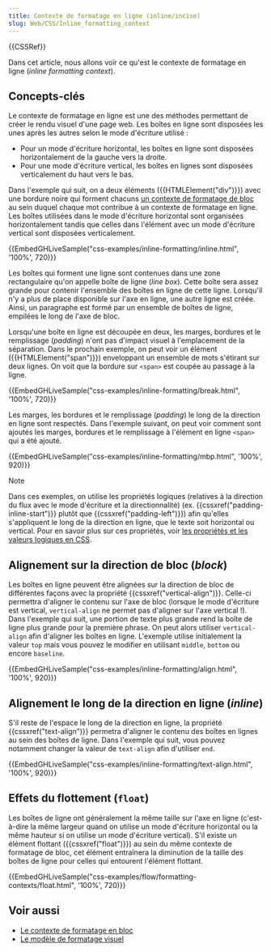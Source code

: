 ```yaml
---
title: Contexte de formatage en ligne (inline/incise)
slug: Web/CSS/Inline_formatting_context
---
```


{{CSSRef}}

Dans cet article, nous allons voir ce qu'est le contexte de formatage en ligne (_inline formatting context_).

## Concepts-clés

Le contexte de formatage en ligne est une des méthodes permettant de créer le rendu visuel d'une page web. Les boîtes en ligne sont disposées les unes après les autres selon le mode d'écriture utilisé :

- Pour un mode d'écriture horizontal, les boîtes en ligne sont disposées horizontalement de la gauche vers la droite.
- Pour une mode d'écriture vertical, les boîtes en lignes sont disposées verticalement du haut vers le bas.

Dans l'exemple qui suit, on a deux éléments ({{HTMLElement("div")}}) avec une bordure noire qui forment chacuns [un contexte de formatage de bloc](/fr/docs/Web/CSS/CSS_display/Block_formatting_context) au sein duquel chaque mot contribue à un contexte de formatage en ligne. Les boîtes utilisées dans le mode d'écriture horizontal sont organisées horizontalement tandis que celles dans l'élément avec un mode d'écriture vertical sont disposées verticalement.

{{EmbedGHLiveSample("css-examples/inline-formatting/inline.html", '100%', 720)}}

Les boîtes qui forment une ligne sont contenues dans une zone rectangulaire qu'on appelle boîte de ligne (_line box_). Cette boîte sera assez grande pour contenir l'ensemble des boîtes en ligne de cette ligne. Lorsqu'il n'y a plus de place disponible sur l'axe en ligne, une autre ligne est créée. Ainsi, un paragraphe est formé par un ensemble de boîtes de ligne, empilées le long de l'axe de bloc.

Lorsqu'une boîte en ligne est découpée en deux, les marges, bordures et le remplissage (_padding_) n'ont pas d'impact visuel à l'emplacement de la séparation. Dans le prochain exemple, on peut voir un élément ({{HTMLElement("span")}}) enveloppant un ensemble de mots s'étirant sur deux lignes. On voit que la bordure sur `<span>` est coupée au passage à la ligne.

{{EmbedGHLiveSample("css-examples/inline-formatting/break.html", '100%', 720)}}

Les marges, les bordures et le remplissage (_padding_) le long de la direction en ligne sont respectés. Dans l'exemple suivant, on peut voir comment sont ajoutés les marges, bordures et le remplissage à l'élément en ligne `<span>` qui a été ajouté.

{{EmbedGHLiveSample("css-examples/inline-formatting/mbp.html", '100%', 920)}}

> [!NOTE]
> Dans ces exemples, on utilise les propriétés logiques (relatives à la direction du flux avec le mode d'écriture et la directionnalité) (ex. {{cssxref("padding-inline-start")}} plutôt que {{cssxref("padding-left")}}) afin qu'elles s'appliquent le long de la direction en ligne, que le texte soit horizontal ou vertical. Pour en savoir plus sur ces propriétés, voir [les propriétés et les valeurs logiques en CSS](/fr/docs/Web/CSS/CSS_logical_properties_and_values).

## Alignement sur la direction de bloc (_block_)

Les boîtes en ligne peuvent être alignées sur la direction de bloc de différentes façons avec la propriété {{cssxref("vertical-align")}}. Celle-ci permettra d'aligner le contenu sur l'axe de bloc (lorsque le mode d'écriture est vertical, `vertical-align` ne permet pas d'aligner sur l'axe vertical !). Dans l'exemple qui suit, une portion de texte plus grande rend la boîte de ligne plus grande pour la première phrase. On peut alors utiliser `vertical-align` afin d'aligner les boîtes en ligne. L'exemple utilise initialement la valeur `top` mais vous pouvez le modifier en utilisant `middle`, `bottom` ou encore `baseline`.

{{EmbedGHLiveSample("css-examples/inline-formatting/align.html", '100%', 920)}}

## Alignement le long de la direction en ligne (_inline_)

S'il reste de l'espace le long de la direction en ligne, la propriété {{cssxref("text-align")}} permetra d'aligner le contenu des boîtes en lignes au sein des boîtes de ligne. Dans l'exemple qui suit, vous pouvez notamment changer la valeur de `text-align` afin d'utiliser `end`.

{{EmbedGHLiveSample("css-examples/inline-formatting/text-align.html", '100%', 920)}}

## Effets du flottement (`float`)

Les boîtes de ligne ont généralement la même taille sur l'axe en ligne (c'est-à-dire la même largeur quand on utilise un mode d'écriture horizontal ou la même hauteur si on utilise un mode d'écriture vertical). S'il existe un élément flottant ({{cssxref("float")}}) au sein du même contexte de formatage de bloc, cet élément entraînera la diminution de la taille des boîtes de ligne pour celles qui entourent l'élément flottant.

{{EmbedGHLiveSample("css-examples/flow/formatting-contexts/float.html", '100%', 720)}}

## Voir aussi

- [Le contexte de formatage en bloc](/fr/docs/Web/CSS/CSS_display/Block_formatting_context)
- [Le modèle de formatage visuel](/fr/docs/Web/CSS/Visual_formatting_model)
